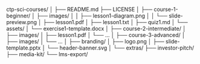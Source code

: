 ctp-sci-courses/
│
├── README.md
├── LICENSE
│
├── course-1-beginner/
│   ├── images/
│   │   ├── lesson1-diagram.png
│   │   └── slide-preview.png
│   ├── lesson1.pdf
│   ├── lesson1.txt
│   ├── quiz1.md
│   └── assets/
│       └── exercise1-template.docx
│
├── course-2-intermediate/
│   ├── images/
│   ├── lesson1.pdf
│   └── ...
│
├── course-3-advanced/
│   ├── images/
│   └── ...
│
├── branding/
│   ├── logo.png
│   ├── slide-template.pptx
│   └── header-banner.svg
│
└── extras/
    ├── investor-pitch/
    ├── media-kit/
    └── lms-export/
